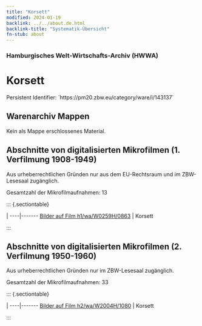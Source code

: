 ```yaml
---
title: "Korsett"
modified: 2024-01-19
backlink: ../../about.de.html
backlink-title: "Systematik-Übersicht"
fn-stub: about
---
```


### Hamburgisches Welt-Wirtschafts-Archiv (HWWA)

# Korsett

<div class="hint">Persistent Identifier: `https://pm20.zbw.eu/category/ware/i/143137`</div>







## Warenarchiv Mappen





Kein als Mappe erschlossenes Material.



<a id="filmsections" />

## Abschnitte von digitalisierten Mikrofilmen (1. Verfilmung 1908-1949)

<p>Aus urheberrechtlichen Gründen nur aus dem EU-Rechtsraum und im ZBW-Lesesaal zugänglich.</p>


<p>Gesamtzahl der Mikrofilmaufnahmen: 13</p>





::: {.sectiontable}

 | 
----|-------
<a class="btn" href="https://pm20.zbw.eu/film/h1/wa/W0259H/0863" rel="nofollow">Bilder auf Film h1/wa/W0259H/0863</a> | Korsett


:::




## Abschnitte von digitalisierten Mikrofilmen (2. Verfilmung 1950-1960)

<p>Aus urheberrechtlichen Gründen nur im ZBW-Lesesaal zugänglich.</p>


<p>Gesamtzahl der Mikrofilmaufnahmen: 33</p>





::: {.sectiontable}

 | 
----|-------
<a class="btn" href="https://pm20.zbw.eu/film/h2/wa/W2004H/1080" rel="nofollow">Bilder auf Film h2/wa/W2004H/1080</a> | Korsett


:::
















